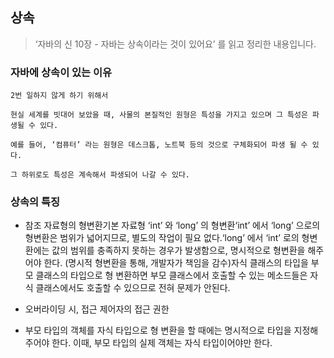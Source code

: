 ## 상속

> ‘자바의 신 10장 - 자바는 상속이라는 것이 있어요’ 를 읽고 정리한 내용입니다.

### 자바에 상속이 있는 이유

```
2번 일하지 않게 하기 위해서

현실 세계를 빗대어 보았을 때, 사물의 본질적인 원형은 특성을 가지고 있으며 그 특성은 파생될 수 있다.

예를 들어, ‘컴퓨터’ 라는 원형은 데스크톱, 노트북 등의 것으로 구체화되어 파생 될 수 있다.

그 하위로도 특성은 계속해서 파생되어 나갈 수 있다.
```

### 상속의 특징
- 참조 자료형의 형변환기본 자료형 ‘int’ 와 ‘long’ 의 형변환‘int’ 에서 ‘long’ 으로의 형변환은 범위가 넓어지므로, 별도의 작업이 필요 없다.‘long’ 에서 ‘int’ 로의 형변환에는 값의 범위를 충족하지 못하는 경우가 발생함으로, 명시적으로 형변환을 해주어야 한다. (명시적 형변환을 통해, 개발자가 책임을 감수)자식 클래스의 타입을 부모 클래스의 타입으로 형 변환하면 부모 클래스에서 호출할 수 있는 메소드들은 자식 클래스에서도 호출할 수 있으므로 전혀 문제가 안된다.

- 오버라이딩 시, 접근 제어자의 접근 권한

- 부모 타입의 객체를 자식 타입으로 형 변환을 할 때에는 명시적으로 타입을 지정해 주어야 한다. 이때, 부모 타입의 실제 객체는 자식 타입이어야만 한다.
